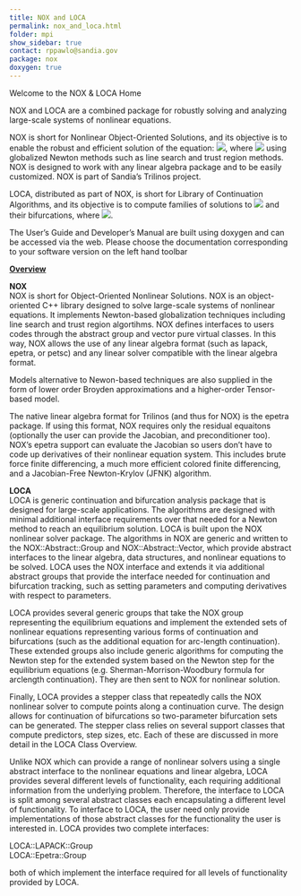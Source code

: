 ```yaml
---
title: NOX and LOCA
permalink: nox_and_loca.html
folder: mpi
show_sidebar: true
contact: rppawlo@sandia.gov
package: nox
doxygen: true
---
```


Welcome to the NOX & LOCA Home

NOX and LOCA are a combined package for robustly solving and analyzing large-scale systems of nonlinear equations.

NOX is short for Nonlinear Object-Oriented Solutions, and its objective is to enable the robust and efficient solution of the equation: ![](https://trilinos.org/nox/index01.png), where ![](https://trilinos.org/nox/index02.png) using globalized Newton methods such as line search and trust region methods. NOX is designed to work with any linear algebra package and to be easily customized. NOX is part of Sandia’s Trilinos project.

LOCA, distributed as part of NOX, is short for Library of Continuation Algorithms, and its objective is to compute families of solutions to ![](https://trilinos.org/nox/index03.png) and their bifurcations, where ![](https://trilinos.org/nox/index04.png).

The User’s Guide and Developer’s Manual are built using doxygen and can be accessed via the web. Please choose the documentation corresponding to your software version on the left hand toolbar

<span style="text-decoration: underline;">**Overview**</span>

**NOX**  
NOX is short for Object-Oriented Nonlinear Solutions. NOX is an object-oriented C++ library designed to solve large-scale systems of nonlinear equations. It implements Newton-based globalization techniques including line search and trust region algortihms. NOX defines interfaces to users codes through the abstract group and vector pure virtual classes. In this way, NOX allows the use of any linear algebra format (such as lapack, epetra, or petsc) and any linear solver compatible with the linear algebra format.

Models alternative to Newon-based techniques are also supplied in the form of lower order Broyden approximations and a higher-order Tensor-based model.

The native linear algebra format for Trilinos (and thus for NOX) is the epetra package. If using this format, NOX requires only the residual equaitons (optionally the user can provide the Jacobian, and preconditioner too). NOX’s epetra support can evaluate the Jacobian so users don’t have to code up derivatives of their nonlinear equation system. This includes brute force finite differencing, a much more efficient colored finite differencing, and a Jacobian-Free Newton-Krylov (JFNK) algorithm.

**LOCA**  
LOCA is generic continuation and bifurcation analysis package that is designed for large-scale applications. The algorithms are designed with minimal additional interface requirements over that needed for a Newton method to reach an equilibrium solution. LOCA is built upon the NOX nonlinear solver package. The algorithms in NOX are generic and written to the NOX::Abstract::Group and NOX::Abstract::Vector, which provide abstract interfaces to the linear algebra, data structures, and nonlinear equations to be solved. LOCA uses the NOX interface and extends it via additional abstract groups that provide the interface needed for continuation and bifurcation tracking, such as setting parameters and computing derivatives with respect to parameters.

LOCA provides several generic groups that take the NOX group representing the equilibrium equations and implement the extended sets of nonlinear equations representing various forms of continuation and bifurcations (such as the additional equation for arc-length continuation). These extended groups also include generic algorithms for computing the Newton step for the extended system based on the Newton step for the equilibrium equations (e.g. Sherman-Morrison-Woodbury formula for arclength continuation). They are then sent to NOX for nonlinear solution.

Finally, LOCA provides a stepper class that repeatedly calls the NOX nonlinear solver to compute points along a continuation curve. The design allows for continuation of bifurcations so two-parameter bifurcation sets can be generated. The stepper class relies on several support classes that compute predictors, step sizes, etc. Each of these are discussed in more detail in the LOCA Class Overview.

Unlike NOX which can provide a range of nonlinear solvers using a single abstract interface to the nonlinear equations and linear algebra, LOCA provides several different levels of functionality, each requiring additional information from the underlying problem. Therefore, the interface to LOCA is split among several abstract classes each encapsulating a different level of functionality. To interface to LOCA, the user need only provide implementations of those abstract classes for the functionality the user is interested in. LOCA provides two complete interfaces:

LOCA::LAPACK::Group  
LOCA::Epetra::Group    

both of which implement the interface required for all levels of functionality provided by LOCA.
